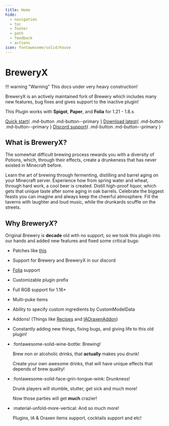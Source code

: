 ```yaml
--- 
title: Home
hide:
  - navigation
  - toc
  - footer
  - path
  - feedback
  - actions
icon: fontawesome/solid/house
---
```


<h1 class="white">  
    Brewery<span class="neon">X</span>
</h1>

!!! warning "Warning"
    This docs under very heavy construction!

BreweryX is an actively maintained fork of Brewery which includes many new features, bug fixes and gives support to the inactive plugin!

This Plugin works with **Spigot**, **Paper**, and **Folia** for 1.21 - 1.8.x.

[Quick start](guide/recipies.md){ .md-button .md-button--primary }
[Download latest](https://www.spigotmc.org/resources/breweryx.114777/){ .md-button .md-button--primary }
[Discord support](https://discord.gg/3FkNaNDnta){ .md-button .md-button--primary }

## What is BreweryX?

The somewhat difficult brewing process rewards you with a diversity of Potions, which, through their effects, create a drunkeness that has never existed in Minecraft before.

Learn the art of brewing through fermenting, distilling and barrel aging on your Minecraft server. Experience how from spring water and wheat, through hard work, a cool beer is created. Distill high-proof liquor, which gets that unique taste after some aging in oak barrels.
Celebrate the biggest feasts you can imagine and always keep the cheerful atmosphere. Fill the taverns with laughter and loud music, while the drunkards scuffle on the streets.

## Why Brewery*X*?

Original Brewery is **decade** old with no support, so we took this plugin into our hands and added new features and fixed some critical bugs:

- Patches like [this](https://github.com/DieReicheErethons/Brewery/issues/541)

- Support for Brewery and BreweryX in our discord

- [Folia](https://github.com/PaperMC/Folia) support

- Customizable plugin prefix

- Full RGB support for 1.16+

- Multi-puke items

- Ability to specify custom ingredients by CustomModelData

- Addons! (Things like [Recipes](https://www.spigotmc.org/resources/breweryrecipes-breweryx-addon.114897/) and [IAOraxenAddon](https://www.spigotmc.org/resources/iaoraxenaddon-breweryx-addon.114778/))

- Constantly adding new things, fixing bugs, and giving life to this old plugin!

<div class="grid cards" markdown>

- :fontawesome-solid-wine-bottle: Brewing!

    Brew non or alcoholic drinks, that **actually** makes you drunk!

    Create your own awesome drinks, that will have unique effects that depends of brew quality!

- :fontawesome-solid-face-grin-tongue-wink: Drunkness!

    Drunk players will stumble, stutter, get sick and much more!

    Now those parties will get **much** crazier!

- :material-unfold-more-vertical: And so much more!

    Plugins, IA & Oraxen items support, cocktails support and etc!